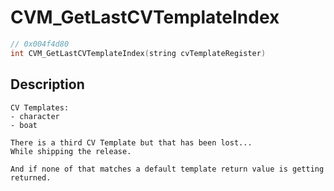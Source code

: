 # CVM_GetLastCVTemplateIndex
```c
// 0x004f4d80
int CVM_GetLastCVTemplateIndex(string cvTemplateRegister)
```
## Description
```
CV Templates:
- character
- boat

There is a third CV Template but that has been lost...
While shipping the release.

And if none of that matches a default template return value is getting returned.
```

